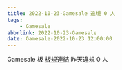 ```yaml
---
title: 2022-10-23-Gamesale 違規 0 人
tags:
    - Gamesale
abbrlink: 2022-10-23-Gamesale
date: Gamesale-2022-10-23 12:00:00
---
```

Gamesale 板 [板規連結](https://www.ptt.cc/bbs/Gossiping/M.1637425085.A.07D.html)
昨天違規 0 人
